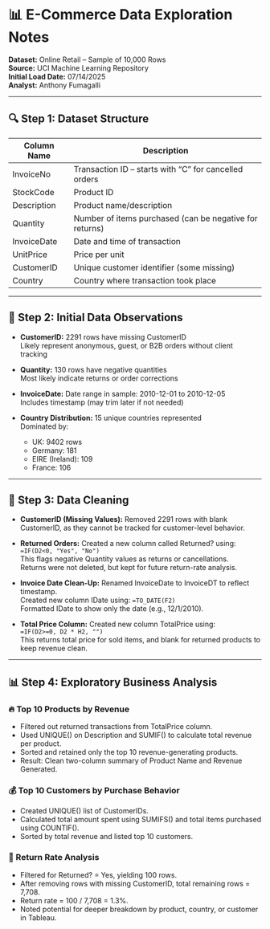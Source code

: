 # 📊 E-Commerce Data Exploration Notes

**Dataset:** Online Retail – Sample of 10,000 Rows  
**Source:** UCI Machine Learning Repository  
**Initial Load Date:** 07/14/2025  
**Analyst:** Anthony Fumagalli

---

## 🔍 Step 1: Dataset Structure

| Column Name | Description                                      |
|-------------|------------------------------------------------|
| InvoiceNo   | Transaction ID – starts with “C” for cancelled orders |
| StockCode   | Product ID                                     |
| Description | Product name/description                       |
| Quantity    | Number of items purchased (can be negative for returns) |
| InvoiceDate | Date and time of transaction                   |
| UnitPrice   | Price per unit                                 |
| CustomerID  | Unique customer identifier (some missing)     |
| Country     | Country where transaction took place          |

---

## 🧼 Step 2: Initial Data Observations

- **CustomerID:** 2291 rows have missing CustomerID  
  Likely represent anonymous, guest, or B2B orders without client tracking  

- **Quantity:** 130 rows have negative quantities  
  Most likely indicate returns or order corrections  

- **InvoiceDate:** Date range in sample: 2010-12-01 to 2010-12-05  
  Includes timestamp (may trim later if not needed)  

- **Country Distribution:** 15 unique countries represented  
  Dominated by:  
  - UK: 9402 rows  
  - Germany: 181  
  - EIRE (Ireland): 109  
  - France: 106  

---

## 🧹 Step 3: Data Cleaning

- **CustomerID (Missing Values):** Removed 2291 rows with blank CustomerID, as they cannot be tracked for customer-level behavior.  

- **Returned Orders:** Created a new column called Returned? using:  
  `=IF(D2<0, "Yes", "No")`  
  This flags negative Quantity values as returns or cancellations.  
  Returns were not deleted, but kept for future return-rate analysis.  

- **Invoice Date Clean-Up:** Renamed InvoiceDate to InvoiceDT to reflect timestamp.  
  Created new column IDate using: `=TO_DATE(F2)`  
  Formatted IDate to show only the date (e.g., 12/1/2010).  

- **Total Price Column:** Created new column TotalPrice using:  
  `=IF(D2>=0, D2 * H2, "")`  
  This returns total price for sold items, and blank for returned products to keep revenue clean.  

---

## 📊 Step 4: Exploratory Business Analysis

### 🔥 Top 10 Products by Revenue
- Filtered out returned transactions from TotalPrice column.  
- Used UNIQUE() on Description and SUMIF() to calculate total revenue per product.  
- Sorted and retained only the top 10 revenue-generating products.  
- Result: Clean two-column summary of Product Name and Revenue Generated.

### 💰 Top 10 Customers by Purchase Behavior
- Created UNIQUE() list of CustomerIDs.  
- Calculated total amount spent using SUMIFS() and total items purchased using COUNTIF().  
- Sorted by total revenue and listed top 10 customers.

### 🔄 Return Rate Analysis
- Filtered for Returned? = Yes, yielding 100 rows.  
- After removing rows with missing CustomerID, total remaining rows = 7,708.  
- Return rate = 100 / 7,708 = 1.3%.  
- Noted potential for deeper breakdown by product, country, or customer in Tableau.
